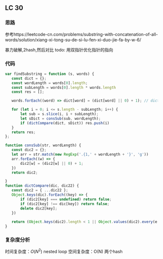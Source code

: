 ## LC 30 

### 思路
参考https://leetcode-cn.com/problems/substring-with-concatenation-of-all-words/solution/xiang-xi-tong-su-de-si-lu-fen-xi-duo-jie-fa-by-w-6/

暴力破解,2hash,然后对比
todo: 用双指针优化指针的指向

### 代码
 ``` JavaScript
var findSubstring = function (s, words) {
    const dict = {};
    const wordLength = words[0].length;
    const subLength = words[0].length * words.length
    const res = [];

    words.forEach((word) => dict[word] = (dict[word] || 0) + 1); // dictionary for words

    for (let i = 0; i <= s.length - subLength; i++) {
        let sub = s.slice(i, i + subLength);
        let sDict = consSub(sub, wordLength);
        if (dictCompare(dict, sDict)) res.push(i)
    }
    return res;
};

function consSub(str, wordLength) {
    const dic2 = {};
    let arr = str.match(new RegExp('.{1,' + wordLength + '}', 'g'))
    arr.forEach((w) => {
        dic2[w] = (dic2[w] || 0) + 1;
    })
    return dic2;

}
function dictCompare(dic, dic22) {
    const dic2 = { ...dic22 };
    Object.keys(dic).forEach((key) => {
        if (dic2[key] === undefined) return false;
        if (dic2[key] !== dic[key]) return false;
        delete dic2[key];
    })
    
    return (Object.keys(dic2).length < 1 || Object.values(dic2).every(e => e === 0)) ? true : false; //Suukii教的 (*^▽^*)
}

```
### 复杂度分析
时间复杂度：$O(N^2)$ nested loop
空间复杂度：O(N) 两个hash